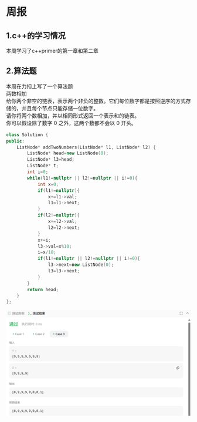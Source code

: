# 周报  
## 1.c++的学习情况  
本周学习了c++primer的第一章和第二章  
## 2.算法题  
本周在力扣上写了一个算法题  
两数相加  
给你两个非空的链表，表示两个非负的整数。它们每位数字都是按照逆序的方式存储的，并且每个节点只能存储一位数字。  
请你将两个数相加，并以相同形式返回一个表示和的链表。  
你可以假设除了数字 0 之外，这两个数都不会以 0 开头。  
```c++
class Solution {  
public:  
    ListNode* addTwoNumbers(ListNode* l1, ListNode* l2) {  
        ListNode* head=new ListNode(0);  
        ListNode* l3=head;  
        ListNode* t;  
        int i=0;  
        while(l1!=nullptr || l2!=nullptr || i!=0){  
            int x=0;  
            if(l1!=nullptr){  
                x+=l1->val;  
                l1=l1->next;  
            }  
            if(l2!=nullptr){  
                x+=l2->val;  
                l2=l2->next;  
            }  
            x+=i;  
            l3->val=x%10;  
            i=x/10;  
            if(l1!=nullptr || l2!=nullptr || i!=0){  
                l3->next=new ListNode(0);  
                l3=l3->next;  
            }  
        }  
        return head;  
    }  
};
```
![输出结果](https://github.com/ZYJ-Group/cjh/blob/4b89816f2c22467b845baa8a1e8313a6c7ee3094/2025/5.21/img/Snipaste_2025-05-21_19-05-46.png)
